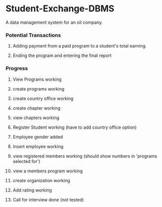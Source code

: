 # Student-Exchange-DBMS
A data management system for an oil company. 

### Potential Transactions

1. Adding payment from a paid program to a student's total earning.

2. Ending the program and entering the final report

### Progress

1. View Programs working

2. create programs working

3. create country office working

4. create chapter working

5. view chapters working

6. Register Student working (have to add country office option)

7. Employee gender added

8. Insert employee working

9. view registered members working (should show numbers in 'programs selected for')

10. view a members program working

11. create organization working

12. Add rating working

13. Call for interview done (not tested)
